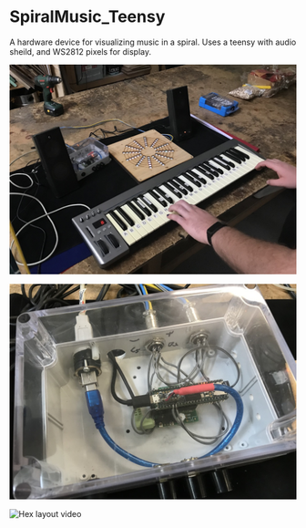 # SpiralMusic_Teensy
A hardware device for visualizing music in a spiral. Uses a teensy with audio sheild, and WS2812 pixels for display. 



![Setup on desk](https://github.com/mechatronicsguy/SpiralMusic_Teensy/blob/main/pics/Setup%20on%20desk%20v01.jpg?raw=true)

![Hardware overview](https://github.com/mechatronicsguy/SpiralMusic_Teensy/blob/main/pics/Hardware%20closeup%20v01.jpg?raw=true)

![Hex layout video](https://github.com/mechatronicsguy/SpiralMusic_Teensy/blob/main/pics/hex%20layout%20video%20v01.jpg?raw=true)
